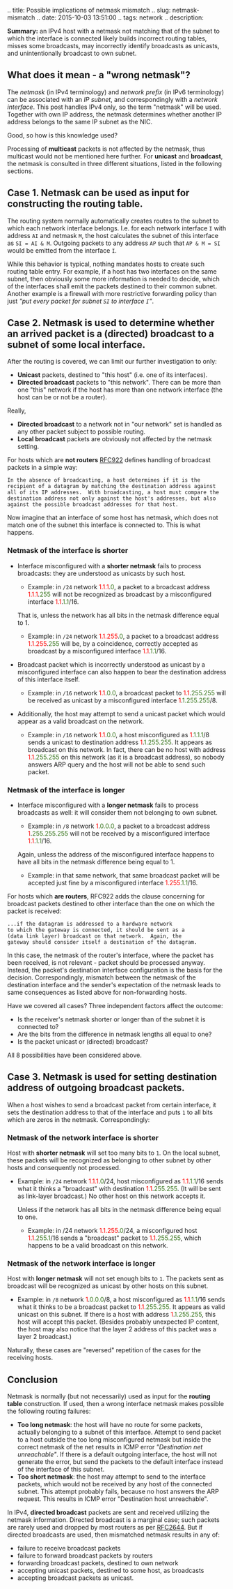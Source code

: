 .. title: Possible implications of netmask mismatch
.. slug: netmask-mismatch
.. date: 2015-10-03 13:51:00
.. tags: network
.. description: 

**Summary:** an IPv4 host with a netmask not matching that of the subnet to which the interface is connected likely builds incorrect routing tables, misses some broadcasts, may incorrectly identify broadcasts as unicasts, and unintentionally broadcast to own subnet.

## What does it mean - a "wrong netmask"?

The _netmask_ (in IPv4 terminology) and _network prefix_ (in IPv6 terminology)
can be associated with an _IP subnet_, and correspondingly with a 
_network interface_. This post handles IPv4 only, so the term "netmask"
will be used. Together with own IP address, the netmask determines whether
another IP address belongs to the same IP subnet as the NIC.

Good, so how is this knowledge used?

Processing of **multicast** packets is not affected by the netmask,
thus multicast would not be mentioned here further. For **unicast**
and **broadcast**, the netmask is consulted in three different situations,
listed in the following sections.

## Case 1. Netmask can be used as input for constructing the routing table.

The routing system normally automatically creates routes to the subnet
to which each network interface belongs. I.e. for each network interface
`I` with address `AI` and netmask `M`, the host calculates the subnet of
this interface as `SI = AI & M`.
Outgoing packets to any address `AP` such that `AP & M = SI` would be
emitted from the interface `I`.

While this behavior is typical, nothing mandates hosts to create such
routing table entry. For example, if a host has two interfaces on the
same subnet, then obviously some more information is needed to decide,
which of the interfaces shall emit the packets destined to their common
subnet. Another example is a firewall with more restrictive forwarding
policy than just _"put every packet for subnet `SI` to interface `I`"_.

## Case 2. Netmask is used to determine whether an arrived packet is a (directed) broadcast to a subnet of some local interface.

After the routing is covered, we can limit our further 
investigation to only:

* **Unicast** packets, destined to "this host" (i.e. one of its interfaces).
* **Directed broadcast** packets to "this network". There can be more than 
  one "this" network if the host has more than one network interface
  (the host can be or not be a router).

Really,

* **Directed broadcast** to a network not in "our network" set is handled as
  any other packet subject to possible routing.
* **Local broadcast** packets are obviously not affected by the netmask
  setting.

For hosts which are **not routers** [RFC922](https://tools.ietf.org/html/rfc922)
defines handling of broadcast packets in a simple way:

    In the absence of broadcasting, a host determines if it is the
    recipient of a datagram by matching the destination address against
    all of its IP addresses.  With broadcasting, a host must compare the
    destination address not only against the host's addresses, but also
    against the possible broadcast addresses for that host.

Now imagine that an interface of some host has netmask, which does not
match one of the subnet this interface is connected to. This is what
happens.

### Netmask of the interface is shorter

* Interface misconfigured with a **shorter netmask** fails to process broadcasts:
  they are understood as unicasts by such host.

  * Example: in `/24` network <span style="color: red;">1.1.1</span>.<span style="color: #38761d;">0</span>, a packet to a broadcast address <span style="color: red;">1.1.1</span>.<span style="color: #38761d;">255</span> will not be recognized as broadcast by a misconfigured interface <span style="color: red;">1.1</span>.<span style="color: #38761d;">1.1</span>/16.

  That is, unless the network has all bits in the netmask difference equal to 1.

  * Example: in `/24` network <span style="color: red;">1.1.255</span>.<span style="color: #38761d;">0</span>, </i>a packet to a broadcast address <span style="color: red;">1.1.255</span>.<span style="color: #38761d;">255</span> will be, by a coincidence, correctly accepted as broadcast by a misconfigured interface <span style="color: red;">1.1</span>.<span style="color: #38761d;">1.1</span>/16.

* Broadcast packet which is incorrectly understood as unicast by a 
  misconfigured interface can also happen to bear the destination address
  of this interface itself.

  * Example: in `/16` network <span style="color: red;">1.1</span>.<span style="color: #38761d;">0.0</span>, a broadcast packet to <span style="color: red;">1.1</span>.<span style="color: #38761d;">255.255</span> will be received as unicast by a misconfigured interface <span style="color: red;">1</span>.<span style="color: #38761d;">1.255.255</span>/8.

* Additionally, the host may attempt to send a unicast packet which would
  appear as a valid broadcast on the network.

  * Example: in `/16` network <span style="color: red;">1.1</span>.<span style="color: #38761d;">0.0</span>, a host misconfigured as <span style="color: red;">1</span>.<span style="color: #38761d;">1.1.1</span>/8 sends a unicast to destination address <span style="color: red;">1</span>.<span style="color: #38761d;">1.255.255</span>. It appears as broadcast on this network. In fact, there can be no host with address <span style="color: red;">1.1</span>.<span style="color: #38761d;">255.255</span> on this network (as it is a broadcast address), so nobody answers ARP query and the host will not be able to send such packet.

### Netmask of the interface is longer

* Interface misconfigured with a **longer netmask** fails to process broadcasts
as well: it will consider them not belonging to own subnet.

  * Example: in `/8` network <span style="color: red;">1</span>.<span style="color: #38761d;">0.0.0</span>, a packet to a broadcast address <span style="color: red;">1</span>.<span style="color: #38761d;">255.255.255</span> will not be received by a misconfigured interface <span style="color: red;">1.1</span>.<span style="color: #38761d;">1.1</span>/16.

  Again, unless the address of the misconfigured interface happens to have
  all bits in the netmask difference being equal to 1.

  * Example: in that same network, that same broadcast packet will be
    accepted just fine by a misconfigured interface
    <span style="color: red;">1.255</span>.<span style="color: #38761d;">1.1</span>/16.


For hosts which **are routers**, RFC922 adds the clause concerning for broadcast packets destined to other interface than the one on which the packet is received:

    ...if the datagram is addressed to a hardware network
    to which the gateway is connected, it should be sent as a
    (data link layer) broadcast on that network.  Again, the
    gateway should consider itself a destination of the datagram.

In this case, the netmask of the router's interface, where the packet has been received, is not relevant - packet should be processed anyway. Instead, the packet's destination interface configuration is the basis for the decision. Correspondingly, mismatch between the netmask of the destination interface and the sender's expectation of the netmask leads to same consequences as listed above for non-forwarding hosts.

Have we covered all cases? Three independent factors affect the outcome:

* Is the receiver's netmask shorter or longer than of the subnet it is connected to?
* Are the bits from the difference in netmask lengths all equal to one?
* Is the packet unicast or (directed) broadcast?

All 8 possibilities have been considered above.

## Case 3. Netmask is used for setting destination address of outgoing broadcast packets.

When a host wishes to send a broadcast packet from certain interface,
it sets the destination address to that of the interface and puts `1` to
all bits which are zeros in the netmask. Correspondingly:

### Netmask of the network interface is shorter

Host with **shorter netmask** will set too many bits to `1`.
On the local subnet, these packets will be recognized as belonging
to other subnet by other hosts and consequently not processed.

* Example: in `/24` network <span style="color: red;">1.1.1</span>.<span style="color: #38761d;">0</span>/24, host misconfigured as <span style="color: red;">1.1</span>.<span style="color: #38761d;">1.1</span>/16 sends what it thinks a "broadcast" with destination <span style="color: red;">1.1</span>.<span style="color: #38761d;">255.255</span>. (It will be sent as link-layer broadcast.) No other host on this network accepts it.

  Unless if the network has all bits in the netmask difference being equal to one.

  * Example: in /24 network <span style="color: red;">1.1.255</span>.<span style="color: #38761d;">0</span>/24, a misconfigured host <span style="color: red;">1.1</span>.<span style="color: #38761d;">255.1</span>/16 sends a "broadcast" packet to <span style="color: red;">1.1</span>.<span style="color: #38761d;">255.255</span>, which happens to be a valid broadcast on this network.

### Netmask of the network interface is longer

Host with **longer netmask** will not set enough bits to `1`.
The packets sent as broadcast will be recognized as unicast by other hosts
on this subnet.

* Example: in `/8` network <span style="color: red;">1</span>.<span style="color: #38761d;">0.0.0</span>/8, a host misconfigured as <span style="color: red;">1.1</span>.<span style="color: #38761d;">1.1</span>/16 sends what it thinks to be a broadcast packet to <span style="color: red;">1.1</span>.<span style="color: #38761d;">255.255</span>. It appears as valid unicast on this subnet. If there is a host with address <span style="color: red;">1</span>.<span style="color: #38761d;">1.255.255</span>, this host will accept this packet. (Besides probably unexpected IP content, the host may also notice that the layer 2 address of this packet was a layer 2 broadcast.)

Naturally, these cases are "reversed" repetition of the cases for the receiving hosts.

## Conclusion

Netmask is normally (but not necessarily) used as input for the **routing table** construction. If used, then a wrong interface netmask makes possible the following routing failures:

* **Too long netmask**: the host will have no route for some packets, actually belonging to a subnet of this interface. Attempt to send packet to a host outside the too long misconfigured netmask but inside the correct netmask of the net results in ICMP error *"Destination net unreachable"*. If there is a default outgoing interface, the host will not generate the error, but send the packets to the default interface instead of the interface of this subnet.
* **Too short netmask**: the host may attempt to send to the interface packets, which would not be received by any host of the connected subnet. This attempt probably fails, because no host answers the ARP request. This results in ICMP error "Destination host unreachable".

In IPv4, **directed broadcast** packets are sent and received utilizing the netmask information. Directed broadcast is a marginal case; such packets are rarely used and dropped by most routers as per [RFC2644](https://tools.ietf.org/html/rfc2644).
But if directed broadcasts are used, then mismatched netmask results in any of:

  * failure to receive broadcast packets
  * failure to forward broadcast packets by routers
  * forwarding broadcast packets, destined to own network
  * accepting unicast packets, destined to some host, as broadcasts
  * accepting broadcast packets as unicast.


